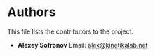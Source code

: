 # Authors

This file lists the contributors to the project.

- **Alexey Sofronov** 
  Email: alex@kinetikalab.net
